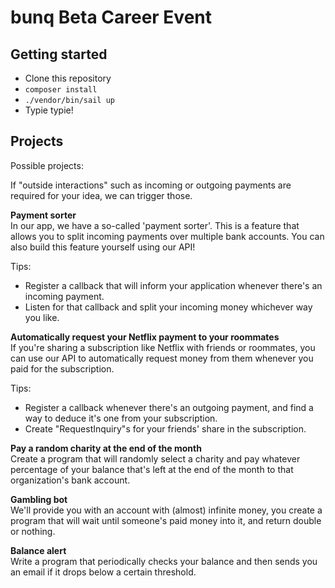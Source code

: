 # bunq Beta Career Event 

## Getting started
- Clone this repository
- ```composer install```
- ```./vendor/bin/sail up```
- Typie typie!

## Projects
Possible projects:

If "outside interactions" such as incoming or outgoing payments are required for your idea,
we can trigger those.

**Payment sorter**  
In our app, we have a so-called 'payment sorter'. This is a feature that allows you to split incoming
payments over multiple bank accounts. You can also build this feature yourself using our API!

Tips:
- Register a callback that will inform your application whenever there's an incoming payment.
- Listen for that callback and split your incoming money whichever way you like.

**Automatically request your Netflix payment to your roommates**  
If you're sharing a subscription like Netflix with friends or roommates, you can use our API
to automatically request money from them whenever you paid for the subscription.

Tips:
- Register a callback whenever there's an outgoing payment, and find a way to deduce it's one from
  your subscription.
- Create "RequestInquiry"s for your friends' share in the subscription.

**Pay a random charity at the end of the month**  
Create a program that will randomly select a charity and pay whatever percentage of your balance that's
left at the end of the month to that organization's bank account.

**Gambling bot**  
We'll provide you with an account with (almost) infinite money, you create a program that will wait
until someone's paid money into it, and return double or nothing. 

**Balance alert**  
Write a program that periodically checks your balance and then sends you an email if it drops below a 
certain threshold.
